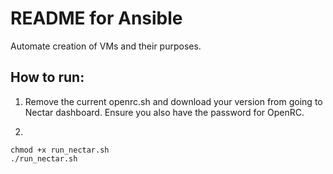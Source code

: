 # README for Ansible
Automate creation of VMs and their purposes.

## How to run:
1. Remove the current openrc.sh and download your version from going to Nectar dashboard. Ensure you also have the password for OpenRC.

2.
```
chmod +x run_nectar.sh
./run_nectar.sh
```